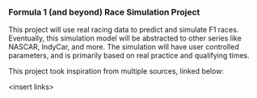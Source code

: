 ### Formula 1 (and beyond) Race Simulation Project ###
This project will use real racing data to predict and simulate F1 races. Eventually, this simulation model will be abstracted to other series like NASCAR, IndyCar, and more. The simulation will have user controlled parameters, and is primarily based on real practice and qualifying times.

This project took inspiration from multiple sources, linked below:

\<insert links\>